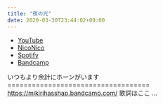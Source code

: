```yaml
---
title: "夜の光"
date: 2020-03-30T23:44:02+09:00
---
```


- [YouTube](https://www.youtube.com/watch?BwJGWRjdR94)
- [NicoNico](https://nico.ms/sm36596781)
- [Spotify](https://open.spotify.com/track/3ftEjTwuNLtgDpcvRAGP4w)
- [Bandcamp](https://mikirihasshap.bandcamp.com/track/--152)

いつもより余計にホーンがいます =================================== https://mikirihasshap.bandcamp.com/ 歌詞はここ ...